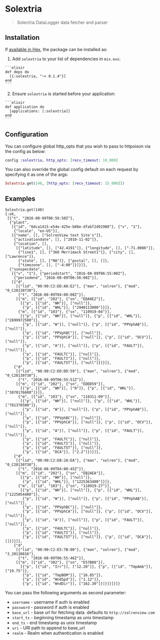 # Solextria

> Solectria DataLogger data fetcher and parser

## Installation

If [available in Hex](https://hex.pm/docs/publish), the package can be installed as:

  1. Add `solextria` to your list of dependencies in `mix.exs`:

    ```elixir
    def deps do
      [{:solextria, "~> 0.1.4"}]
    end
    ```

  2. Ensure `solextria` is started before your application:

    ```elixir
    def application do
      [applications: [:solextria]]
    end
    ```

## Configuration

You can configure global http_opts that you wish to pass to httpoison via the config as below:

```elixir
config :solextria, http_opts: [recv_timeout: 10_000]
```

You can also override the global config default on each request by specifying it as one of the args:

```elixir
Solextria.get(148, [http_opts: [recv_timeout: 15_000]])
```

## Examples

    Solextria.get(148)
    {:ok,
     [{"t", "2016-08-09T06:56:50Z"},
      {"plant",
       [{"id", "6dca1415-e54e-425e-b88e-dfabf2d91980"}, {"v", "1"},
        {"locale", "en-US"}],
       [{"name", [], ["SolrenView test Site's"]},
        {"activationdate", [], ["2010-11-02"]},
        {"location", [],
         [{"latitude", [], ["42.4191"]}, {"longitude", [], ["-71.0086"]},
          {"line1", [], ["360 Merrimack Street1"]}, {"city", [], ["Lawrence"]},
          {"state", [], ["MA"]}, {"postal", [], []},
          {"timezone", [], ["-4:00"]}]}]},
      {"sunspecdata",
       [{"v", "1"}, {"periodstart", "2016-08-09T06:55:00Z"},
        {"periodend", "2016-08-09T06:56:00Z"}],
       [{"d",
         [{"lid", "00:90:C2:ED:A8:E2"}, {"man", "solren"}, {"mod", "0_C20130730"},
          {"t", "2016-08-09T04:00:08Z"}],
         [{"m", [{"id", "202"}, {"sn", "EDA8E2"}],
           [{"p", [{"id", "WH"}], ["null"]},
            {"p", [{"id", "WHL"}], ["2948113000"]}]},
          {"m", [{"id", "103"}, {"sn", "110919-04"}],
           [{"p", [{"id", "WH"}], ["null"]}, {"p", [{"id", "WHL"}], ["2899972500"]},
            {"p", [{"id", "W"}], ["null"]}, {"p", [{"id", "PPVphAB"}], ["null"]},
            {"p", [{"id", "PPVphBC"}], ["null"]},
            {"p", [{"id", "PPVphCA"}], ["null"]}, {"p", [{"id", "DCV"}], ["null"]},
            {"p", [{"id", "A"}], ["null"]}, {"p", [{"id", "FAULT"}], ["null"]},
            {"p", [{"id", "FAULTC"}], ["null"]},
            {"p", [{"id", "FAULTI"}], ["null"]},
            {"p", [{"id", "FAULTST"}], ["null"]}]}]},
        {"d",
         [{"lid", "00:90:C2:ED:DD:59"}, {"man", "solren"}, {"mod", "0_C20130730"},
          {"t", "2016-08-09T06:55:51Z"}],
         [{"m", [{"id", "202"}, {"sn", "EDDD59"}],
           [{"p", [{"id", "WH"}], ["0"]}, {"p", [{"id", "WHL"}], ["3070176600"]}]},
          {"m", [{"id", "103"}, {"sn", "110311-09"}],
           [{"p", [{"id", "WH"}], ["null"]}, {"p", [{"id", "WHL"}], ["781370500"]},
            {"p", [{"id", "W"}], ["null"]}, {"p", [{"id", "PPVphAB"}], ["null"]},
            {"p", [{"id", "PPVphBC"}], ["null"]},
            {"p", [{"id", "PPVphCA"}], ["null"]}, {"p", [{"id", "DCV"}], ["null"]},
            {"p", [{"id", "A"}], ["null"]}, {"p", [{"id", "FAULT"}], ["null"]},
            {"p", [{"id", "FAULTC"}], ["null"]},
            {"p", [{"id", "FAULTI"}], ["null"]},
            {"p", [{"id", "FAULTST"}], ["null"]},
            {"p", [{"id", "DCA"}], ["2.2"]}]}]},
        {"d",
         [{"lid", "00:90:C2:EB:2A:EA"}, {"man", "solren"}, {"mod", "0_C20130730"},
          {"t", "2016-08-09T04:00:45Z"}],
         [{"m", [{"id", "202"}, {"sn", "EB2AEA"}],
           [{"p", [{"id", "WH"}], ["null"]},
            {"p", [{"id", "WHL"}], ["1225363400"]}]},
          {"m", [{"id", "103"}, {"sn", "110919-27"}],
           [{"p", [{"id", "WH"}], ["null"]}, {"p", [{"id", "WHL"}], ["1225054400"]},
            {"p", [{"id", "W"}], ["null"]}, {"p", [{"id", "PPVphAB"}], ["null"]},
            {"p", [{"id", "PPVphBC"}], ["null"]},
            {"p", [{"id", "PPVphCA"}], ["null"]}, {"p", [{"id", "DCV"}], ["null"]},
            {"p", [{"id", "A"}], ["null"]}, {"p", [{"id", "FAULT"}], ["null"]},
            {"p", [{"id", "FAULTC"}], ["null"]},
            {"p", [{"id", "FAULTI"}], ["null"]},
            {"p", [{"id", "FAULTST"}], ["null"]}, {"p", [{"id", "DCA"}], []}]}]},
        {"d",
         [{"lid", "00:90:C2:E5:7B:00"}, {"man", "solren"}, {"mod", "3_20130816"},
          {"t", "2016-08-09T06:55:46Z"}],
         [{"m", [{"id", "302"}, {"sn", "E57B00"}],
           [{"p", [{"id", "Irr"}], ["12.20"]}, {"p", [{"id", "TmpAmb"}], ["19.75"]},
            {"p", [{"id", "TmpBOM"}], ["16.85"]},
            {"p", [{"id", "WndSpd"}], ["1.12"]},
            {"p", [{"id", "WndDir"}], ["162.30"]}]}]}]}]}


You can pass the following arguments as second parameter:

- `username` - username if auth is enabled
- `password` - password if auth is enabled
- `base_url` - base url for fetching data. defaults to `http://solrenview.com`
- `start_ts` - beginning timestamp as unix timestamp
- `end_ts` - end timestamp as unix timestamp
- `uri` - URI path to append to base_url
- `realm` - Realm when authentication is enabled
